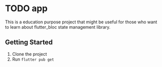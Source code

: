 # TODO app 

This is a education purpose project that might be useful for those who want to learn about flutter_bloc state management library.


## Getting Started

1. Clone the project 
2. Run ```flutter pub get```